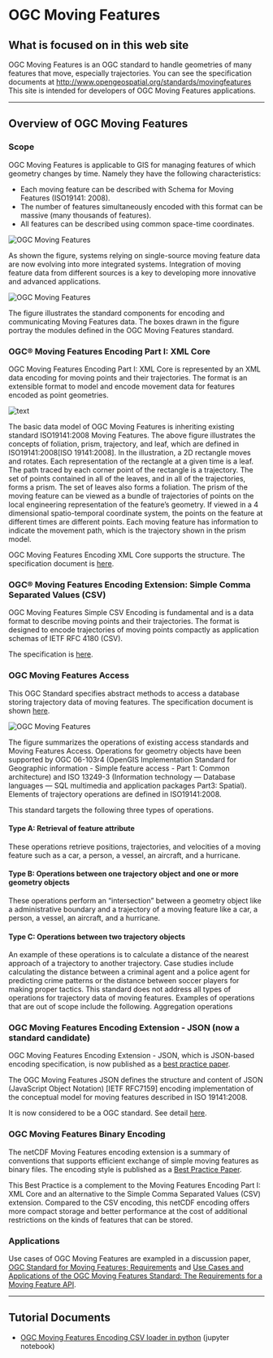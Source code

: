 # OGC Moving Features

## What is focused on in this web site
OGC Moving Features is an OGC standard to handle geometries of many features that move, especially trajectories.
You can see the specification documents at http://www.opengeospatial.org/standards/movingfeatures
This site is intended for developers of OGC Moving Features applications.


---

## Overview of OGC Moving Features

### Scope

OGC Moving Features is applicable to GIS for managing features of which geometry changes by time.
Namely they have the following characteristics:

- Each moving feature can be described with Schema for Moving Features (ISO19141: 2008).
- The number of features simultaneously encoded with this format can be massive (many thousands of features).
- All features can be described using common space-time coordinates.

![OGC Moving Features](applications.png)

As shown the figure, systems relying on single-source moving feature data are now evolving into more integrated systems. Integration of moving feature data from different sources is a key to developing more innovative and advanced applications.


![OGC Moving Features](modularity.png)

The figure illustrates the standard components for encoding and communicating Moving Features data. The boxes drawn in the figure portray the modules defined in the OGC Moving Features standard.


### OGC® Moving Features Encoding Part I: XML Core

OGC Moving Features Encoding Part I: XML Core is represented by an XML data encoding for moving points and their trajectories. The format is an extensible format to model and encode movement data for features encoded as point geometries.

![text](tracks.png)

The basic data model of OGC Moving Features is inheriting existing standard ISO19141:2008 Moving Features.
The above figure illustrates the concepts of foliation, prism, trajectory, and leaf, which are defined in ISO19141:2008[ISO 19141:2008]. In the illustration, a 2D rectangle moves and rotates. Each representation of the rectangle at a given time is a leaf. The path traced by each corner point of the rectangle is a trajectory. The set of points contained in all of the leaves, and in all of the trajectories, forms a prism. The set of leaves also forms a foliation.
The prism of the moving feature can be viewed as a bundle of trajectories of points on the local engineering representation of the feature’s geometry. If viewed in a 4 dimensional spatio-temporal coordinate system, the points on the feature at different times are different points.
Each moving feature has information to indicate the movement path, which is the trajectory shown in the prism model.

OGC Moving Features Encoding XML Core supports the structure.
The specification document is [here](http://docs.opengeospatial.org/is/18-075/18-075.html).


### OGC® Moving Features Encoding Extension: Simple Comma Separated Values (CSV)

OGC Moving Features Simple CSV Encoding is fundamental and is a data format to describe moving points and their trajectories. The format is designed to encode trajectories of moving points compactly as application schemas of IETF RFC 4180 (CSV).

The specification is [here](http://docs.opengeospatial.org/is/14-084r2/14-084r2.html).


### OGC Moving Features Access
This OGC Standard specifies abstract methods to access a database storing trajectory data of moving features.
The specification document is shown [here](http://docs.opengeospatial.org/is/16-120r3/16-120r3.html).

![OGC Moving Features](access.png)

The figure summarizes the operations of existing access standards and Moving Features Access. Operations for geometry objects have been supported by OGC 06-103r4 (OpenGIS Implementation Standard for Geographic information - Simple feature access - Part 1: Common architecture) and ISO 13249-3 (Information technology — Database languages — SQL multimedia and application packages Part3: Spatial). Elements of trajectory operations are defined in ISO19141:2008.

This standard targets the following three types of operations.

#### Type A: Retrieval of feature attribute
 These operations retrieve positions, trajectories, and velocities of a moving feature such as a car, a person, a vessel, an aircraft, and a hurricane.

#### Type B: Operations between one trajectory object and one or more geometry objects
These operations perform an “intersection” between a geometry object like a administrative boundary and a trajectory of a moving feature like a car, a person, a vessel, an aircraft, and a hurricane.

#### Type C: Operations between two trajectory objects
An example of these operations is to calculate a distance of the nearest approach of a trajectory to another trajectory. Case studies include calculating the distance between a criminal agent and a police agent for predicting crime patterns or the distance between soccer players for making proper tactics.
This standard does not address all types of operations for trajectory data of moving features. Examples of operations that are out of scope include the following.
Aggregation operations


### OGC Moving Features Encoding Extension - JSON (now a standard candidate)
OGC Moving Features Encoding Extension - JSON, which is JSON-based encoding specification,
is now published as a [best practice paper](http://docs.opengeospatial.org/bp/16-140r1/16-140r1.html).

The OGC Moving Features JSON defines the structure and content of JSON (JavaScript Object Notation) [IETF RFC7159] encoding implementation of the conceptual model for moving features described in ISO 19141:2008.

It is now considered to be a OGC standard. See detail [here](https://ksookim.github.io/mf-json/).

### OGC Moving Features Binary Encoding

The netCDF Moving Features encoding extension is a summary of conventions that supports efficient exchange of simple moving features as binary files. The encoding style is published as a [Best Practice Paper](http://docs.opengeospatial.org/bp/16-114r3/16-114r3.html).

This Best Practice is a complement to the Moving Features Encoding Part I: XML Core and an alternative to the Simple Comma Separated Values (CSV) extension. Compared to the CSV encoding, this netCDF encoding offers more compact storage and better performance at the cost of additional restrictions on the kinds of features that can be stored.

### Applications
Use cases of OGC Moving Features are exampled in a discussion paper, [OGC Standard for Moving Features; Requirements](https://portal.opengeospatial.org/files/?artifact_id=51623) and
[Use Cases and Applications of the OGC Moving Features Standard: The Requirements for a Moving Feature API](https://portal.opengeospatial.org/files/?artifact_id=64623).

---
## Tutorial Documents
- [OGC Moving Features Encoding CSV loader in python](Load+OGC+Moving+Features+CSV.ipynb) (jupyter notebook)
